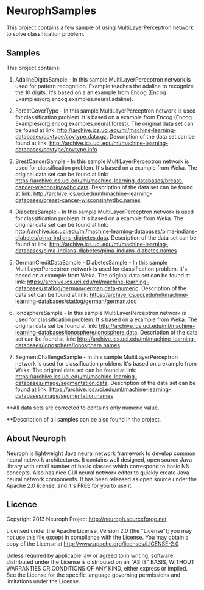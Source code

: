 # NeurophSamples
  
  This project contains a few sample of using MultiLayerPerceptron network to solve classification problem. 

## Samples

  This project contains: 
  
  1) AdalineDigitsSample - In this sample MultiLayerPerceptron network is used for pattern recognition. Example teaches the adaline to recognize the 10 digits. It's based on a an example from Encog (Encog Examples/org.encog.examples.neural.adaline).
  
  2) ForestCoverType - In this sample MultiLayerPerceptron network is used for classification problem. It's based on a example from Encog (Encog Examples/org.encog.examples.neural.forest). The original data set can be found at link:  http://archive.ics.uci.edu/ml/machine-learning-databases/covtype/covtype.data.gz.
  Description of the data set can be found at link: http://archive.ics.uci.edu/ml/machine-learning-databases/covtype/covtype.info
  
  3) BrestCancerSample - In this sample MultiLayerPerceptron network is used for classification problem. It's based on a example from Weka. The original data set can be found at link: https://archive.ics.uci.edu/ml/machine-learning-databases/breast-cancer-wisconsin/wdbc.data.
  Description of the data set can be found at link: http://archive.ics.uci.edu/ml/machine-learning-databases/breast-cancer-wisconsin/wdbc.names
  
  4) DiabetesSample - In this sample MultiLayerPerceptron network is used for classification problem. It's based on a example from Weka. The original data set can be found at link: http://archive.ics.uci.edu/ml/machine-learning-databases/pima-indians-diabetes/pima-indians-diabetes.data.
  Description of the data set can be found at link: http://archive.ics.uci.edu/ml/machine-learning-databases/pima-indians-diabetes/pima-indians-diabetes.names
  
  5) GermanCreditDataSample - DiabetesSample - In this sample MultiLayerPerceptron network is used for classification problem. It's based on a example from Weka. The original data set can be found at link: https://archive.ics.uci.edu/ml/machine-learning-databases/statlog/german/german.data-numeric.
  Description of the data set can be found at link: https://archive.ics.uci.edu/ml/machine-learning-databases/statlog/german/german.doc
  
  6) IonosphereSample - In this sample MultiLayerPerceptron network is used for classification problem. It's based on a example from Weka. The original data set be found at link: http://archive.ics.uci.edu/ml/machine-learning-databases/ionosphere/ionosphere.data.
  Description of the data set can be found at link: http://archive.ics.uci.edu/ml/machine-learning-databases/ionosphere/ionosphere.names
  
  7) SegmentChallengeSample - In this sample MultiLayerPerceptron network is used for classification problem. It's based on a example from Weka. The original data set can be found at link: https://archive.ics.uci.edu/ml/machine-learning-databases/image/segmentation.data.
  Description of the data set can be found at link: https://archive.ics.uci.edu/ml/machine-learning-databases/image/segmentation.names
  
  **All data sets are corrected to contains only numeric value. 
  
  **Description of all samples can be also found in the project.

## About Neuroph

Neuroph is lightweight Java neural network framework to develop common neural network architectures. It contains well designed, open source Java library with small number of basic classes which correspond to basic NN concepts. Also has nice GUI neural network editor to quickly create Java neural network components. It has been released as open source under the Apache 2.0 license, and it's FREE for you to use it.

## Licence

  Copyright 2013 Neuroph Project http://neuroph.sourceforge.net
 
  Licensed under the Apache License, Version 2.0 (the "License"); you may not
  use this file except in compliance with the License. You may obtain a copy of
  the License at http://www.apache.org/licenses/LICENSE-2.0
 
  Unless required by applicable law or agreed to in writing, software
  distributed under the License is distributed on an "AS IS" BASIS, WITHOUT
  WARRANTIES OR CONDITIONS OF ANY KIND, either express or implied. See the
  License for the specific language governing permissions and limitations under
  the License.
